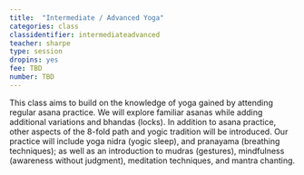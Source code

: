 ```yaml
---
title:  "Intermediate / Advanced Yoga"
categories: class
classidentifier: intermediateadvanced
teacher: sharpe
type: session
dropins: yes
fee: TBD
number: TBD
---
```

This class aims to build on the knowledge of yoga gained by attending regular asana practice. We will explore familiar asanas while adding additional variations and bhandas (locks). In addition to asana practice, other aspects of the 8-fold path and yogic tradition will be introduced. Our practice will include yoga nidra (yogic sleep), and pranayama (breathing techniques); as well as an introduction to mudras (gestures), mindfulness (awareness without judgment), meditation techniques, and mantra chanting.

